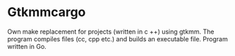 # Gtkmmcargo
Own make replacement for projects (written in c ++) using gtkmm. The program compiles files (cc, cpp etc.) and builds an executable file. Program written in Go.
